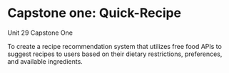 # Capstone one: Quick-Recipe
Unit 29 Capstone One

To create a recipe recommendation system that utilizes free food APIs to suggest recipes to users based on their dietary restrictions, preferences, and available ingredients.
